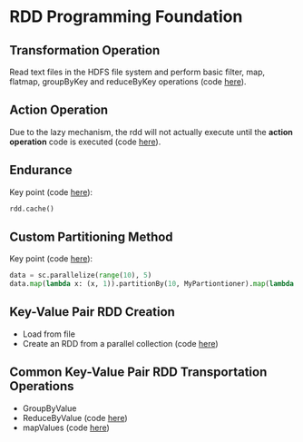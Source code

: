 # RDD Programming Foundation
## Transformation Operation
Read text files in the HDFS file system and perform basic filter, map, flatmap, groupByKey and reduceByKey operations (code [here](./RDD1.py)).
## Action Operation
Due to the lazy mechanism, the rdd will not actually execute until the **action operation** code is executed (code [here](./ActionOperation.py)).
## Endurance
Key point (code [here](./Endurance.py)):
```Python
rdd.cache()
```
## Custom Partitioning Method
Key point (code [here](./Partition.py)):
```Python
data = sc.parallelize(range(10), 5)
data.map(lambda x: (x, 1)).partitionBy(10, MyPartiontioner).map(lambda x: x[0]).saveAsTextFile('file:///')
```
## Key-Value Pair RDD Creation
* Load from file
* Create an RDD from a parallel collection (code [here](./PairRdd.py))
## Common Key-Value Pair RDD Transportation Operations
* GroupByValue
* ReduceByValue (code [here](./Transformation1.py))
* mapValues (code [here](./Transformation2.py))